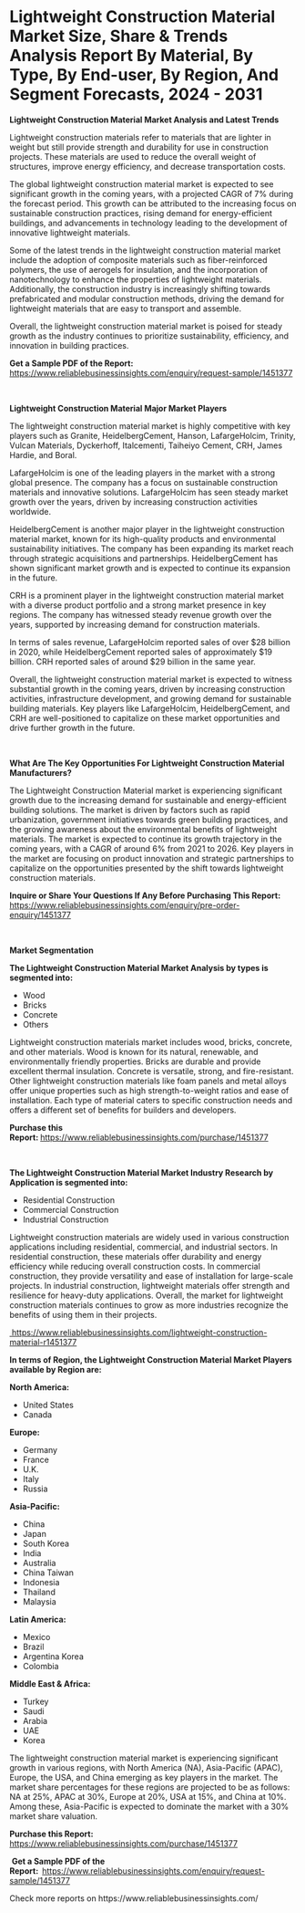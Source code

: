 <p><h1>Lightweight Construction Material Market Size, Share & Trends Analysis Report By Material, By Type, By End-user, By Region, And Segment Forecasts, 2024 - 2031</h1></p><p><strong>Lightweight Construction Material Market Analysis and Latest Trends</strong></p>
<p><p>Lightweight construction materials refer to materials that are lighter in weight but still provide strength and durability for use in construction projects. These materials are used to reduce the overall weight of structures, improve energy efficiency, and decrease transportation costs.</p><p>The global lightweight construction material market is expected to see significant growth in the coming years, with a projected CAGR of 7% during the forecast period. This growth can be attributed to the increasing focus on sustainable construction practices, rising demand for energy-efficient buildings, and advancements in technology leading to the development of innovative lightweight materials.</p><p>Some of the latest trends in the lightweight construction material market include the adoption of composite materials such as fiber-reinforced polymers, the use of aerogels for insulation, and the incorporation of nanotechnology to enhance the properties of lightweight materials. Additionally, the construction industry is increasingly shifting towards prefabricated and modular construction methods, driving the demand for lightweight materials that are easy to transport and assemble.</p><p>Overall, the lightweight construction material market is poised for steady growth as the industry continues to prioritize sustainability, efficiency, and innovation in building practices.</p></p>
<p><strong>Get a Sample PDF of the Report:&nbsp;</strong> <a href="https://www.reliablebusinessinsights.com/enquiry/request-sample/1451377">https://www.reliablebusinessinsights.com/enquiry/request-sample/1451377</a></p>
<p>&nbsp;</p>
<p><strong>Lightweight Construction Material Major Market Players</strong></p>
<p><p>The lightweight construction material market is highly competitive with key players such as Granite, HeidelbergCement, Hanson, LafargeHolcim, Trinity, Vulcan Materials, Dyckerhoff, Italcementi, Taiheiyo Cement, CRH, James Hardie, and Boral.</p><p>LafargeHolcim is one of the leading players in the market with a strong global presence. The company has a focus on sustainable construction materials and innovative solutions. LafargeHolcim has seen steady market growth over the years, driven by increasing construction activities worldwide.</p><p>HeidelbergCement is another major player in the lightweight construction material market, known for its high-quality products and environmental sustainability initiatives. The company has been expanding its market reach through strategic acquisitions and partnerships. HeidelbergCement has shown significant market growth and is expected to continue its expansion in the future.</p><p>CRH is a prominent player in the lightweight construction material market with a diverse product portfolio and a strong market presence in key regions. The company has witnessed steady revenue growth over the years, supported by increasing demand for construction materials.</p><p>In terms of sales revenue, LafargeHolcim reported sales of over $28 billion in 2020, while HeidelbergCement reported sales of approximately $19 billion. CRH reported sales of around $29 billion in the same year.</p><p>Overall, the lightweight construction material market is expected to witness substantial growth in the coming years, driven by increasing construction activities, infrastructure development, and growing demand for sustainable building materials. Key players like LafargeHolcim, HeidelbergCement, and CRH are well-positioned to capitalize on these market opportunities and drive further growth in the future.</p></p>
<p>&nbsp;</p>
<p><strong>What Are The Key Opportunities For Lightweight Construction Material Manufacturers?</strong></p>
<p><p>The Lightweight Construction Material market is experiencing significant growth due to the increasing demand for sustainable and energy-efficient building solutions. The market is driven by factors such as rapid urbanization, government initiatives towards green building practices, and the growing awareness about the environmental benefits of lightweight materials. The market is expected to continue its growth trajectory in the coming years, with a CAGR of around 6% from 2021 to 2026. Key players in the market are focusing on product innovation and strategic partnerships to capitalize on the opportunities presented by the shift towards lightweight construction materials.</p></p>
<p><strong>Inquire or Share Your Questions If Any Before Purchasing This Report:</strong> <a href="https://www.reliablebusinessinsights.com/enquiry/pre-order-enquiry/1451377">https://www.reliablebusinessinsights.com/enquiry/pre-order-enquiry/1451377</a></p>
<p>&nbsp;</p>
<p><strong>Market Segmentation</strong></p>
<p><strong>The Lightweight Construction Material Market Analysis by types is segmented into:</strong></p>
<p><ul><li>Wood</li><li>Bricks</li><li>Concrete</li><li>Others</li></ul></p>
<p><p>Lightweight construction materials market includes wood, bricks, concrete, and other materials. Wood is known for its natural, renewable, and environmentally friendly properties. Bricks are durable and provide excellent thermal insulation. Concrete is versatile, strong, and fire-resistant. Other lightweight construction materials like foam panels and metal alloys offer unique properties such as high strength-to-weight ratios and ease of installation. Each type of material caters to specific construction needs and offers a different set of benefits for builders and developers.</p></p>
<p><strong>Purchase this Report:&nbsp;</strong><a href="https://www.reliablebusinessinsights.com/purchase/1451377">https://www.reliablebusinessinsights.com/purchase/1451377</a></p>
<p>&nbsp;</p>
<p><strong>The Lightweight Construction Material Market Industry Research by Application is segmented into:</strong></p>
<p><ul><li>Residential Construction</li><li>Commercial Construction</li><li>Industrial Construction</li></ul></p>
<p><p>Lightweight construction materials are widely used in various construction applications including residential, commercial, and industrial sectors. In residential construction, these materials offer durability and energy efficiency while reducing overall construction costs. In commercial construction, they provide versatility and ease of installation for large-scale projects. In industrial construction, lightweight materials offer strength and resilience for heavy-duty applications. Overall, the market for lightweight construction materials continues to grow as more industries recognize the benefits of using them in their projects.</p></p>
<p><a href="https://www.reliablebusinessinsights.com/lightweight-construction-material-r1451377">&nbsp;https://www.reliablebusinessinsights.com/lightweight-construction-material-r1451377</a></p>
<p><strong>In terms of Region, the Lightweight Construction Material Market Players available by Region are:</strong></p>
<p>
    <p> <strong> North America: </strong>
        <ul>
            <li>United States</li>
            <li>Canada</li>
        </ul>
        </p> 
    <p> <strong> Europe: </strong>
        <ul>
            <li>Germany</li>
            <li>France</li>
            <li>U.K.</li>
            <li>Italy</li>
            <li>Russia</li>
        </ul>
        </p> 
    <p> <strong> Asia-Pacific: </strong>
        <ul>
            <li>China</li>
            <li>Japan</li>
            <li>South Korea</li>
            <li>India</li>
            <li>Australia</li>
            <li>China Taiwan</li>
            <li>Indonesia</li>
            <li>Thailand</li>
            <li>Malaysia</li>
        </ul>
        </p> 
    <p> <strong> Latin America: </strong>
        <ul>
            <li>Mexico</li>
            <li>Brazil</li>
            <li>Argentina Korea</li>
            <li>Colombia</li>
        </ul>
        </p> 
    <p> <strong> Middle East & Africa: </strong>
        <ul>
            <li>Turkey</li>
            <li>Saudi</li>
            <li>Arabia</li>
            <li>UAE</li>
            <li>Korea</li>
        </ul>
    </p>
    </p>
<p><p>The lightweight construction material market is experiencing significant growth in various regions, with North America (NA), Asia-Pacific (APAC), Europe, the USA, and China emerging as key players in the market. The market share percentages for these regions are projected to be as follows: NA at 25%, APAC at 30%, Europe at 20%, USA at 15%, and China at 10%. Among these, Asia-Pacific is expected to dominate the market with a 30% market share valuation.</p></p>
<p><strong>Purchase this Report: </strong><a href="https://www.reliablebusinessinsights.com/purchase/1451377">https://www.reliablebusinessinsights.com/purchase/1451377</a></p>
<p>&nbsp;<strong>Get a Sample PDF of the Report:&nbsp;&nbsp;</strong><a href="https://www.reliablebusinessinsights.com/enquiry/request-sample/1451377">https://www.reliablebusinessinsights.com/enquiry/request-sample/1451377</a></p>
<p><strong></strong></p>
<p>Check more reports on https://www.reliablebusinessinsights.com/</p>
